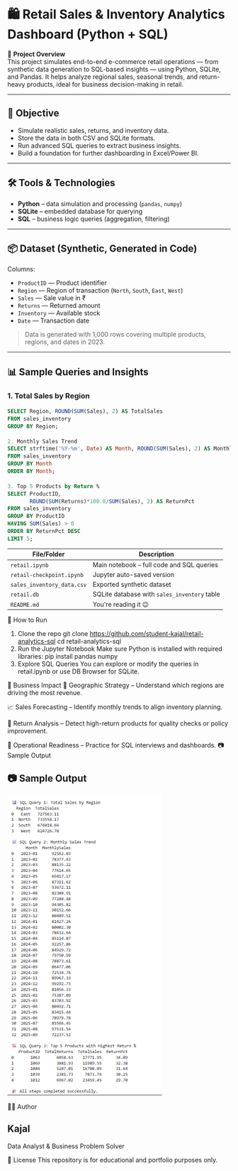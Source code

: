 # 🛍️ Retail Sales & Inventory Analytics Dashboard (Python + SQL)

📌 **Project Overview**  
This project simulates end-to-end e-commerce retail operations — from synthetic data generation to SQL-based insights — using Python, SQLite, and Pandas. It helps analyze regional sales, seasonal trends, and return-heavy products, ideal for business decision-making in retail.

---

## 🎯 Objective

- Simulate realistic sales, returns, and inventory data.
- Store the data in both CSV and SQLite formats.
- Run advanced SQL queries to extract business insights.
- Build a foundation for further dashboarding in Excel/Power BI.

---

## 🛠️ Tools & Technologies

- **Python** – data simulation and processing (`pandas`, `numpy`)
- **SQLite** – embedded database for querying
- **SQL** – business logic queries (aggregation, filtering)


---

## 📦 Dataset (Synthetic, Generated in Code)

Columns:
- `ProductID` — Product identifier
- `Region` — Region of transaction (`North`, `South`, `East`, `West`)
- `Sales` — Sale value in ₹
- `Returns` — Returned amount
- `Inventory` — Available stock
- `Date` — Transaction date

> Data is generated with 1,000 rows covering multiple products, regions, and dates in 2023.

---

## 📊 Sample Queries and Insights

### 1. Total Sales by Region
```sql
SELECT Region, ROUND(SUM(Sales), 2) AS TotalSales
FROM sales_inventory
GROUP BY Region; 

2. Monthly Sales Trend
SELECT strftime('%Y-%m', Date) AS Month, ROUND(SUM(Sales), 2) AS MonthlySales
FROM sales_inventory
GROUP BY Month
ORDER BY Month;

3. Top 5 Products by Return %
SELECT ProductID,
       ROUND(SUM(Returns)*100.0/SUM(Sales), 2) AS ReturnPct
FROM sales_inventory
GROUP BY ProductID
HAVING SUM(Sales) > 0
ORDER BY ReturnPct DESC
LIMIT 5;
```
| File/Folder                | Description                                  |
| -------------------------- | -------------------------------------------- |
| `retail.ipynb`             | Main notebook – full code and SQL queries    |
| `retail-checkpoint.ipynb`  | Jupyter auto-saved version                   |
| `sales_inventory_data.csv` | Exported synthetic dataset                   |
| `retail.db`                | SQLite database with `sales_inventory` table |
| `README.md`                | You're reading it 😉                         |

🚀 How to Run
1. Clone the repo
git clone https://github.com/student-kajal/retail-analytics-sql
cd retail-analytics-sql
2. Run the Jupyter Notebook
Make sure Python is installed with required libraries:
pip install pandas numpy
3. Explore SQL Queries
You can explore or modify the queries in retail.ipynb or use DB Browser for SQLite.

💼 Business Impact
📍 Geographic Strategy – Understand which regions are driving the most revenue.

📈 Sales Forecasting – Identify monthly trends to align inventory planning.

🔁 Return Analysis – Detect high-return products for quality checks or policy improvement.

🧠 Operational Readiness – Practice for SQL interviews and dashboards.
📷 Sample Output 
## 📷 Sample Output
![Dashboard Preview](https://github.com/student-kajal/retail-sales-inventory-sql-python/blob/main/image.png)

👩‍💻 Author
## Kajal
Data Analyst & Business Problem Solver

📜 License
This repository is for educational and portfolio purposes only.
